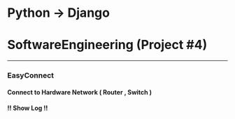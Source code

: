 # Python -> Django 
# SoftwareEngineering (Project #4)

----------------
### EasyConnect
#### Connect to Hardware Network ( Router , Switch ) 
#### !! Show Log !!
